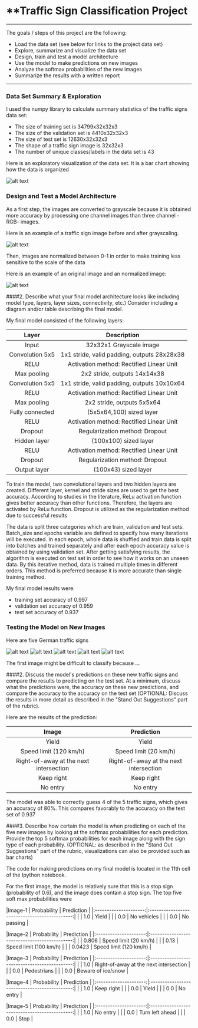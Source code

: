 # **Traffic Sign Classification Project
---

The goals / steps of this project are the following:
* Load the data set (see below for links to the project data set)
* Explore, summarize and visualize the data set
* Design, train and test a model architecture
* Use the model to make predictions on new images
* Analyze the softmax probabilities of the new images
* Summarize the results with a written report


[//]: # (Image References)

[image1]: ./examples/number.jpg "Visualization"
[image2]: ./examples/grayscale.jpg "Grayscaling"
[image3]: ./examples/random_noise.jpg "Random Noise"
[image4]: ./examples/placeholder.png "Traffic Sign 1"
[image5]: ./examples/placeholder.png "Traffic Sign 2"
[image6]: ./examples/placeholder.png "Traffic Sign 3"
[image7]: ./examples/placeholder.png "Traffic Sign 4"
[image8]: ./examples/placeholder.png "Traffic Sign 5"

---

### Data Set Summary & Exploration

I used the numpy library to calculate summary statistics of the traffic signs data set:

* The size of training set is 34799x32x32x3
* The size of the validation set is 4410x32x32x3
* The size of test set is 12630x32x32x3
* The shape of a traffic sign image is 32x32x3
* The number of unique classes/labels in the data set is 43

Here is an exploratory visualization of the data set. It is a bar chart showing how the data is organized

![alt text][image1]

### Design and Test a Model Architecture

As a first step, the images are converted to grayscale because it is obtained more accuracy by processing one channel images than three channel -RGB- images. 

Here is an example of a traffic sign image before and after grayscaling.

![alt text][image2]

Then,  images are normalized between 0-1 in order to make training less sensitive to the scale of the data

Here is an example of an original image and an normalized image:

![alt text][image3]

####2. Describe what your final model architecture looks like including model type, layers, layer sizes, connectivity, etc.) Consider including a diagram and/or table describing the final model.

My final model consisted of the following layers:

| Layer         		|     Description	        					| 
|:---------------------:|:---------------------------------------------:| 
| Input         		| 32x32x1 Grayscale image   							| 
| Convolution 5x5     	| 1x1 stride, valid padding, outputs 28x28x38 	|
| RELU					|	Activation method: Rectified Linear Unit    |
| Max pooling	      	| 2x2 stride,  outputs 14x14x38 				|
| Convolution 5x5	    | 1x1 stride, valid padding, outputs 10x10x64    |
| RELU          | Activation method: Rectified Linear Unit     |
| Max pooling	      	| 2x2 stride,  outputs 5x5x64 				|
| Fully connected		| (5x5x64,100) sized layer 	|
| RELU				| Activation method: Rectified Linear Unit 	|
| Dropout			| Regularization method: Dropout 	|
|	Hidden layer | (100x100) sized layer   	|
| RELU				| Activation method: Rectified Linear Unit 	|
| Dropout			| Regularization method: Dropout 	|
|	Output layer |	(100x43) sized layer	|
 
To train the model, two convolutional layers and two hidden layers are created. Different layer, kernel and stride sizes are used to get the best accuracy. According to studies in the literature, ReLu activation function gives better accuracy than other functions. Therefore, the layers are activated by ReLu function. Dropout is utilized as the regularization method due to successful results

The data is split three categories which are train, validation and test sets. Batch_size and epochs variable are defined to specify how many iterations will be executed. In each epoch, whole data is shuffled and train data is split into batches and trained separately and after each epoch accuracy value is obtained by using validation set. After getting satisfying results, the algorithm is executed on test set in order to see how it works on an unseen data. By this iterative method, data is trained multiple times in different orders. This method is preferred because it is more accurate than single training method.  

My final model results were:
* training set accuracy of 0.997
* validation set accuracy of 0.959
* test set accuracy of 0.937


### Testing the Model on New Images

Here are five German traffic signs

![alt text][image4] ![alt text][image5] ![alt text][image6] 
![alt text][image7] ![alt text][image8]

The first image might be difficult to classify because ...

####2. Discuss the model's predictions on these new traffic signs and compare the results to predicting on the test set. At a minimum, discuss what the predictions were, the accuracy on these new predictions, and compare the accuracy to the accuracy on the test set (OPTIONAL: Discuss the results in more detail as described in the "Stand Out Suggestions" part of the rubric).

Here are the results of the prediction:

| Image			        |     Prediction	        					| 
|:---------------------:|:---------------------------------------------:| 
| Yield              |  Yield                  |
| Speed limit (120 km/h)  | Speed limit (20 km/h) | 
| Right-of-away at the next intersection	| Right-of-away at the next intersection	|
| Keep right	      		| Keep right	 				|
| No entry			| No entry   							|


The model was able to correctly guess 4 of the 5 traffic signs, which gives an accuracy of 80%. This compares favorably to the accuracy on the test set of 0.937

####3. Describe how certain the model is when predicting on each of the five new images by looking at the softmax probabilities for each prediction. Provide the top 5 softmax probabilities for each image along with the sign type of each probability. (OPTIONAL: as described in the "Stand Out Suggestions" part of the rubric, visualizations can also be provided such as bar charts)

The code for making predictions on my final model is located in the 11th cell of the Ipython notebook.

For the first image, the model is relatively sure that this is a stop sign (probability of 0.6), and the image does contain a stop sign. The top five soft max probabilities were

|Image-1 | Probability         	|     Prediction	        					| 
|:---------------------:|:---------------------------------------------:| 
| | 1.0        			| Yield  									| 
| | 0.0     				| No vehicles							|
| | 0.0				      | No passing							|

|Image-2 | Probability         	|     Prediction	        					| 
|:---------------------:|:---------------------------------------------:| 
| | 0.806        			| Speed limit (20 km/h)  									| 
| | 0.13     				| Speed limit (100 km/h)							|
| | 0.0423				      | Speed limit (120 km/h)							|

|Image-3 | Probability         	|     Prediction	        					| 
|:---------------------:|:---------------------------------------------:| 
| | 1.0        			| Right-of-away at the next intersection		| 
| | 0.0     				| Pedestrians						|
| | 0.0				      | Beware of ice/snow							|

|Image-4 | Probability         	|     Prediction	        					| 
|:---------------------:|:---------------------------------------------:| 
| | 1.0        			| Keep right  									| 
| | 0.0     				| Yield						|
| | 0.0				      | No entry							|

|Image-5 | Probability         	|     Prediction	        					| 
|:---------------------:|:---------------------------------------------:| 
| | 1.0        			| No entry 									| 
| | 0.0     				| Turn left ahead							|
| | 0.0				      | Stop							|
